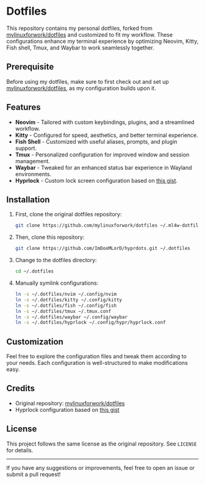 # Dotfiles

This repository contains my personal dotfiles, forked from [mylinuxforwork/dotfiles](https://github.com/mylinuxforwork/dotfiles) and customized to fit my workflow. These configurations enhance my terminal experience by optimizing Neovim, Kitty, Fish shell, Tmux, and Waybar to work seamlessly together.

## Prerequisite

Before using my dotfiles, make sure to first check out and set up [mylinuxforwork/dotfiles](https://github.com/mylinuxforwork/dotfiles), as my configuration builds upon it.

## Features

- **Neovim** - Tailored with custom keybindings, plugins, and a streamlined workflow.
- **Kitty** - Configured for speed, aesthetics, and better terminal experience.
- **Fish Shell** - Customized with useful aliases, prompts, and plugin support.
- **Tmux** - Personalized configuration for improved window and session management.
- **Waybar** - Tweaked for an enhanced status bar experience in Wayland environments.
- **Hyprlock** - Custom lock screen configuration based on [this gist](https://gist.github.com/ashish-kus/dd562b0bf5e8488a09e0b9c289f4574c).

## Installation

1. First, clone the original dotfiles repository:
   ```sh
   git clone https://github.com/mylinuxforwork/dotfiles ~/.ml4w-dotfiles
   ```
2. Then, clone this repository:
   ```sh
   git clone https://github.com/ImDooMLorD/hyprdots.git ~/.dotfiles
   ```
3. Change to the dotfiles directory:
   ```sh
   cd ~/.dotfiles
   ```
4. Manually symlink configurations:
   ```sh
   ln -s ~/.dotfiles/nvim ~/.config/nvim
   ln -s ~/.dotfiles/kitty ~/.config/kitty
   ln -s ~/.dotfiles/fish ~/.config/fish
   ln -s ~/.dotfiles/tmux ~/.tmux.conf
   ln -s ~/.dotfiles/waybar ~/.config/waybar
   ln -s ~/.dotfiles/hyprlock ~/.config/hypr/hyprlock.conf
   ```

## Customization

Feel free to explore the configuration files and tweak them according to your needs. Each configuration is well-structured to make modifications easy.

## Credits

- Original repository: [mylinuxforwork/dotfiles](https://github.com/mylinuxforwork/dotfiles)
- Hyprlock configuration based on [this gist](https://gist.github.com/ashish-kus/dd562b0bf5e8488a09e0b9c289f4574c)

## License

This project follows the same license as the original repository. See `LICENSE` for details.

---

If you have any suggestions or improvements, feel free to open an issue or submit a pull request!


